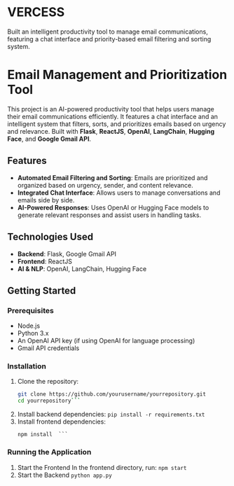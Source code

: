 # VERCESS
Built an intelligent productivity tool to manage email communications, featuring a chat interface and priority-based email filtering and sorting system.

# Email Management and Prioritization Tool

This project is an AI-powered productivity tool that helps users manage their email communications efficiently. It features a chat interface and an intelligent system that filters, sorts, and prioritizes emails based on urgency and relevance. Built with **Flask**, **ReactJS**, **OpenAI**, **LangChain**, **Hugging Face**, and **Google Gmail API**.

## Features

- **Automated Email Filtering and Sorting**: Emails are prioritized and organized based on urgency, sender, and content relevance.
- **Integrated Chat Interface**: Allows users to manage conversations and emails side by side.
- **AI-Powered Responses**: Uses OpenAI or Hugging Face models to generate relevant responses and assist users in handling tasks.

## Technologies Used

- **Backend**: Flask, Google Gmail API
- **Frontend**: ReactJS
- **AI & NLP**: OpenAI, LangChain, Hugging Face

## Getting Started

### Prerequisites

- Node.js
- Python 3.x
- An OpenAI API key (if using OpenAI for language processing)
- Gmail API credentials

### Installation

1. Clone the repository:
   ```bash
   git clone https://github.com/yourusername/yourrepository.git
   cd yourrepository```

   
2. Install backend dependencies:
   ``` pip install -r requirements.txt ```
3. Install frontend dependencies:
      ```cd frontend
      npm install  ```
### Running the Application
1. Start the Frontend
In the frontend directory, run:
   ```npm start ```
2. Start the Backend
   ``` python app.py ```

